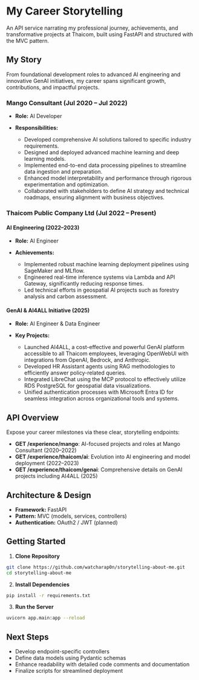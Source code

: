 # My Career Storytelling

An API service narrating my professional journey, achievements, and transformative projects at Thaicom, built using FastAPI and structured with the MVC pattern.

## My Story

From foundational development roles to advanced AI engineering and innovative GenAI initiatives, my career spans significant growth, contributions, and impactful projects.

### Mango Consultant (Jul 2020 – Jul 2022)

* **Role:** AI Developer
* **Responsibilities:**

  * Developed comprehensive AI solutions tailored to specific industry requirements.
  * Designed and deployed advanced machine learning and deep learning models.
  * Implemented end-to-end data processing pipelines to streamline data ingestion and preparation.
  * Enhanced model interpretability and performance through rigorous experimentation and optimization.
  * Collaborated with stakeholders to define AI strategy and technical roadmaps, ensuring alignment with business objectives.

### Thaicom Public Company Ltd (Jul 2022 – Present)

#### AI Engineering (2022–2023)

* **Role:** AI Engineer
* **Achievements:**

  * Implemented robust machine learning deployment pipelines using SageMaker and MLflow.
  * Engineered real-time inference systems via Lambda and API Gateway, significantly reducing response times.
  * Led technical efforts in geospatial AI projects such as forestry analysis and carbon assessment.

#### GenAI & AI4ALL Initiative (2025)

* **Role:** AI Engineer & Data Engineer
* **Key Projects:**

  * Launched AI4ALL, a cost-effective and powerful GenAI platform accessible to all Thaicom employees, leveraging OpenWebUI with integrations from OpenAI, Bedrock, and Anthropic.
  * Developed HR Assistant agents using RAG methodologies to efficiently answer policy-related queries.
  * Integrated LibreChat using the MCP protocol to effectively utilize RDS PostgreSQL for geospatial data visualizations.
  * Unified authentication processes with Microsoft Entra ID for seamless integration across organizational tools and systems.

## API Overview

Expose your career milestones via these clear, storytelling endpoints:

* **GET /experience/mango**: AI-focused projects and roles at Mango Consultant (2020–2022)
* **GET /experience/thaicom/ai**: Evolution into AI engineering and model deployment (2022–2023)
* **GET /experience/thaicom/genai**: Comprehensive details on GenAI projects including AI4ALL (2025)

## Architecture & Design

* **Framework:** FastAPI
* **Pattern:** MVC (models, services, controllers)
* **Authentication:** OAuth2 / JWT (planned)

## Getting Started

1. **Clone Repository**

```bash
git clone https://github.com/watcharap0n/storytelling-about-me.git
cd storytelling-about-me
```

2. **Install Dependencies**

```bash
pip install -r requirements.txt
```

3. **Run the Server**

```bash
uvicorn app.main:app --reload
```

## Next Steps

* Develop endpoint-specific controllers
* Define data models using Pydantic schemas
* Enhance readability with detailed code comments and documentation
* Finalize scripts for streamlined deployment
